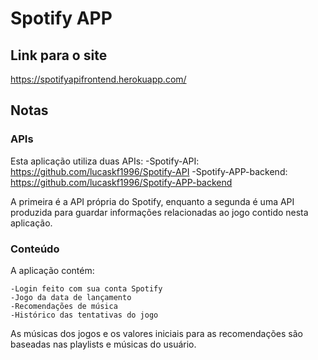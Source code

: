 # Spotify APP

## Link para o site

https://spotifyapifrontend.herokuapp.com/

## Notas

### APIs

Esta aplicação utiliza duas APIs:
    -Spotify-API:         https://github.com/lucaskf1996/Spotify-API
    -Spotify-APP-backend: https://github.com/lucaskf1996/Spotify-APP-backend

A primeira é a API própria do Spotify, enquanto a segunda é uma API produzida para guardar informações relacionadas ao jogo contido nesta aplicação.

### Conteúdo

A aplicação contém:

    -Login feito com sua conta Spotify
    -Jogo da data de lançamento
    -Recomendações de música
    -Histórico das tentativas do jogo

As músicas dos jogos e os valores iniciais para as recomendações são baseadas nas playlists e músicas do usuário.
